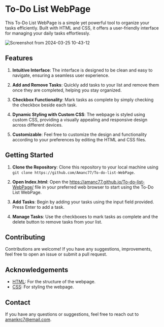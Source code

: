 # To-Do List WebPage

This To-Do List WebPage is a simple yet powerful tool to organize your tasks efficiently. Built with HTML and CSS, it offers a user-friendly interface for managing your daily tasks effortlessly.

![Screenshot from 2024-03-25 10-43-12](https://github.com/Amanc77/To-do-list-WebPage/assets/148977902/438ce5c5-3a39-4b8c-81e7-edca684e8b07)

## Features

1. **Intuitive Interface**: The interface is designed to be clean and easy to navigate, ensuring a seamless user experience.
   
2. **Add and Remove Tasks**: Quickly add tasks to your list and remove them once they are completed, helping you stay organized.

3. **Checkbox Functionality**: Mark tasks as complete by simply checking the checkbox beside each task.

4. **Dynamic Styling with Custom CSS**: The webpage is styled using custom CSS, providing a visually appealing and responsive design across different devices.

5. **Customizable**: Feel free to customize the design and functionality according to your preferences by editing the HTML and CSS files.

## Getting Started

1. **Clone the Repository**: Clone this repository to your local machine using `git clone https://github.com/Amanc77/To-do-list-WebPage`.

2. **Open Index.html**: Open the https://amanc77.github.io/To-do-list-WebPage/ file in your preferred web browser to start using the To-Do List WebPage.

3. **Add Tasks**: Begin by adding your tasks using the input field provided. Press Enter to add a task.

4. **Manage Tasks**: Use the checkboxes to mark tasks as complete and the delete button to remove tasks from your list.

## Contributing

Contributions are welcome! If you have any suggestions, improvements, feel free to open an issue or submit a pull request.


## Acknowledgements

- [HTML](https://developer.mozilla.org/en-US/docs/Web/HTML): For the structure of the webpage.
- [CSS](https://developer.mozilla.org/en-US/docs/Web/CSS): For styling the webpage.



## Contact

If you have any questions or suggestions, feel free to reach out to [amankrc7@email.com](mailto:amankrc7@gmail.com).
